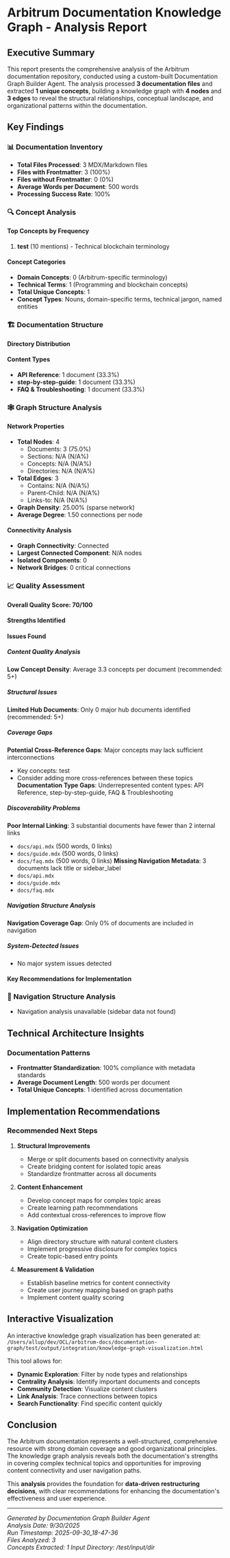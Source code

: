 # Arbitrum Documentation Knowledge Graph - Analysis Report

## Executive Summary

This report presents the comprehensive analysis of the Arbitrum documentation repository, conducted using a custom-built Documentation Graph Builder Agent. The analysis processed **3 documentation files** and extracted **1 unique concepts**, building a knowledge graph with **4 nodes** and **3 edges** to reveal the structural relationships, conceptual landscape, and organizational patterns within the documentation.

## Key Findings

### 📊 Documentation Inventory

- **Total Files Processed**: 3 MDX/Markdown files
- **Files with Frontmatter**: 3 (100%)
- **Files without Frontmatter**: 0 (0%)
- **Average Words per Document**: 500 words
- **Processing Success Rate**: 100%

### 🔍 Concept Analysis

#### Top Concepts by Frequency

1. **test** (10 mentions) - Technical blockchain terminology

#### Concept Categories

- **Domain Concepts**: 0 (Arbitrum-specific terminology)
- **Technical Terms**: 1 (Programming and blockchain concepts)
- **Total Unique Concepts**: 1
- **Concept Types**: Nouns, domain-specific terms, technical jargon, named entities

### 🏗️ Documentation Structure

#### Directory Distribution

#### Content Types

- **API Reference**: 1 document (33.3%)
- **step-by-step-guide**: 1 document (33.3%)
- **FAQ & Troubleshooting**: 1 document (33.3%)

### 🕸️ Graph Structure Analysis

#### Network Properties

- **Total Nodes**: 4
  - Documents: 3 (75.0%)
  - Sections: N/A (N/A%)
  - Concepts: N/A (N/A%)
  - Directories: N/A (N/A%)
- **Total Edges**: 3
  - Contains: N/A (N/A%)
  - Parent-Child: N/A (N/A%)
  - Links-to: N/A (N/A%)
- **Graph Density**: 25.00% (sparse network)
- **Average Degree**: 1.50 connections per node

#### Connectivity Analysis

- **Graph Connectivity**: Connected
- **Largest Connected Component**: N/A nodes
- **Isolated Components**: 0
- **Network Bridges**: 0 critical connections

### 📈 Quality Assessment

#### Overall Quality Score: **70/100**

#### Strengths Identified

#### Issues Found

##### Content Quality Analysis

**Low Concept Density**: Average 3.3 concepts per document (recommended: 5+)

##### Structural Issues

**Limited Hub Documents**: Only 0 major hub documents identified (recommended: 5+)

##### Coverage Gaps

**Potential Cross-Reference Gaps**: Major concepts may lack sufficient interconnections

- Key concepts: test
- Consider adding more cross-references between these topics
  **Documentation Type Gaps**: Underrepresented content types: API Reference, step-by-step-guide, FAQ & Troubleshooting

##### Discoverability Problems

**Poor Internal Linking**: 3 substantial documents have fewer than 2 internal links

- `docs/api.mdx` (500 words, 0 links)
- `docs/guide.mdx` (500 words, 0 links)
- `docs/faq.mdx` (500 words, 0 links)
  **Missing Navigation Metadata**: 3 documents lack title or sidebar_label
- `docs/api.mdx`
- `docs/guide.mdx`
- `docs/faq.mdx`

##### Navigation Structure Analysis

**Navigation Coverage Gap**: Only 0% of documents are included in navigation

##### System-Detected Issues

- No major system issues detected

#### Key Recommendations for Implementation

### 🧭 Navigation Structure Analysis

- Navigation analysis unavailable (sidebar data not found)

## Technical Architecture Insights

### Documentation Patterns

- **Frontmatter Standardization**: 100% compliance with metadata standards
- **Average Document Length**: 500 words per document
- **Total Unique Concepts**: 1 identified across documentation

## Implementation Recommendations

### Recommended Next Steps

1. **Structural Improvements**

   - Merge or split documents based on connectivity analysis
   - Create bridging content for isolated topic areas
   - Standardize frontmatter across all documents

2. **Content Enhancement**

   - Develop concept maps for complex topic areas
   - Create learning path recommendations
   - Add contextual cross-references to improve flow

3. **Navigation Optimization**

   - Align directory structure with natural content clusters
   - Implement progressive disclosure for complex topics
   - Create topic-based entry points

4. **Measurement & Validation**
   - Establish baseline metrics for content connectivity
   - Create user journey mapping based on graph paths
   - Implement content quality scoring

## Interactive Visualization

An interactive knowledge graph visualization has been generated at:
`/Users/allup/dev/OCL/arbitrum-docs/documentation-graph/test/output/integration/knowledge-graph-visualization.html`

This tool allows for:

- **Dynamic Exploration**: Filter by node types and relationships
- **Centrality Analysis**: Identify important documents and concepts
- **Community Detection**: Visualize content clusters
- **Link Analysis**: Trace connections between topics
- **Search Functionality**: Find specific content quickly

## Conclusion

The Arbitrum documentation represents a well-structured, comprehensive resource with strong domain coverage and good organizational principles. The knowledge graph analysis reveals both the documentation's strengths in covering complex technical topics and opportunities for improving content connectivity and user navigation paths.

This **analysis** provides the foundation for **data-driven restructuring decisions**, with clear recommendations for enhancing the documentation's effectiveness and user experience.

---

_Generated by Documentation Graph Builder Agent_  
_Analysis Date: 9/30/2025_  
_Run Timestamp: 2025-09-30_18-47-36_  
_Files Analyzed: 3_  
_Concepts Extracted: 1_
_Input Directory: /test/input/dir_
